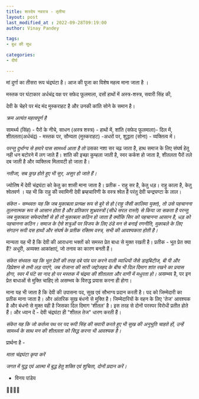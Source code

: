 ```yaml
---
title: शारदेय नवरात्र - तृतीया
layout: post
last_modified_at : 2022-09-28T09:19:00
author: Vinay Pandey

tags:
- बुध की सुध

categories:
- दीर्घ

---
```


मां दुर्गा का तीसरा रूप चंद्रघंटा है। आज की पूजा का विशेष महत्व माना जाता है ।

मस्तक पर घंटाकार अर्धचंद्र 
वक्ष पर सफेद फूलमाला, 
दसों हाथों में अस्त्र-शस्त्र, 
सवारी सिंह की,

देवी के चेहरे पर मंद मंद मुस्कराहट है 
और उनकी कांति सोने के समान है। 

*क्रम अत्यंत महत्वपूर्ण है*

सामर्थ्य (सिंह)  - पैरों के नीचे, 
साधन (अस्त्र शस्त्र)  - हाथों में, 
शांति (सफेद फूलमाला)- दिल में,
शीतलता(अर्धचंद्र) - मस्तक पर,
सौम्यता (मुस्कराहट) -अधरों पर,
शुद्धता (सोना) - व्यक्तित्व  में।


*परन्तु दुर्भाग्य से*
*हमारे पास सामर्थ्य आता है तो* 
उसका नशा सर चढ़ जाता है, 
हाथ समाज के लिए संघर्ष हेतु नही धन बटोरने में लग जाते हैं।
शांति की इच्छा कुम्हला जाती है,
स्वर कर्कश हो जाता है,
शीतलता पैरों तले दब जाती है और
व्यक्तित्व मिलावटी हो जाता है। 

*नतीजा, सब कुछ होते हुए भी सुर, असुर हो जाते हैं।* 

ज्योतिष में देवी चंद्रघंटा को केतु का शासी माना जाता है। 
प्रतीक - राहु सर है, केतु धड़। राहु काला है, केतु श्वेतवर्ण । यह भी कि राहु की स्वामिनी देवी ब्रम्हचारिणी के वस्त्र श्वेत हैं परंतु देवी चन्द्रघण्टा के लाल।  

*संकेत - सम्भवतः यह कि जब मुकाबला प्रत्यक्ष रूप से बुरे से हो (राहु जैसी कालिमा युक्त), तो उसे पहचानना तुलनात्मक रूप से आसान होता है और प्रतिकार शुभ्रवस्त्रों (सीधे सरल रास्ते) से किया जा सकता है परन्तु जब मुकाबला सफेदपोशों से हों तो मुकाबला कठिन हो जाता है क्योंकि सिर को पहचानना आसान है, धड़ को पहचानना कठिन। समाज के ऐसे शत्रुओं पर विजय के लिए ठंडे मन से बनाई रणनीति, मुकाबले के लिए संगठन रूपी दस हाथों और संघर्ष के प्रतीक रक्तिम वस्त्र, सभी की आवश्यकता होती है।*

मान्यता यह भी है कि देवी की आराधना भक्तों को समस्त प्रेत बाधा से मुक्त रखती है। 
प्रतीक - भूत प्रेत क्या हैं? अधूरी, अव्यक्त आकांक्षाएं, जो तनाव का कारण बनती हैं। 

*संकेत संभवतः यह कि भूत प्रेतों की तरह दबे पांव घर करने वाली व्याधियों जैसे डाइबिटीज, बी पी और डिप्रेशन से तभी लड़ पाएंगे, जब रोजाना की सारी जद्दोजहद के बीच भी दिल दिमाग शांत रखने का प्रयास होगा, स्वर में घंटे सा नाद हो पर मस्तक में चंद्रमा की शीतलता और वाणी में मधुरता हो।* असम्भव है, पर इन प्रेत बाधाओं से मुक्ति चाहिए तो असम्भव के विरुद्ध प्रयास करना ही होगा।

माना यह भी जाता है कि देवी की उपासना पद, सुख एवं सौभाग्य प्रदान करती है। 
पद को जिम्मेदारी का प्रतीक माना जाता है। और आंतरिक सुख बंधनो से मुक्ति है। जिम्मेदारियों के वहन के लिए 'तेज' आवश्यक है और बंधनो से मुक्त वही है जिसका दिल दिमाग 'शीतल' है। इस तरह से दोनों परस्पर विरोधी प्रतीत होते हैं। और ध्यान दें - देवी चंद्रघंटा ही "शीतल तेज" धारण करती हैं।  

*संकेत यह कि जो कर्तव्य पथ पर पद रूपी सिंह की सवारी करते हुए भी सुख की अनुभूति चाहते हों, उन्हें सामर्थ्य के साथ मन की शीतलता को सिद्ध करना भी आवश्यक है।*

प्रार्थना है -

*माता चंद्रघंटा कृपा करें*

*जगत में युद्ध एवं आत्मा में बुद्ध हेतु शक्ति एवं शुचिता, दोनों प्रदान करें।*

- विनय पांडेय

🙏🌷🌷🙏
